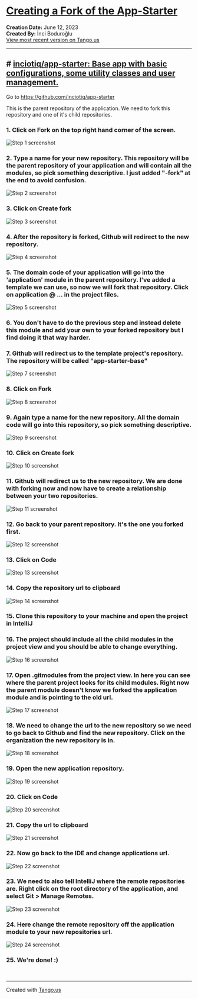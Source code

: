 # [Creating a Fork of the App-Starter](https://app.tango.us/app/workflow/78fa7336-02a0-4348-9b9e-a317b6f7144a?utm_source=markdown&utm_medium=markdown&utm_campaign=workflow%20export%20links)

__Creation Date:__ June 12, 2023  
__Created By:__ İnci Boduroğlu  
[View most recent version on Tango.us](https://app.tango.us/app/workflow/78fa7336-02a0-4348-9b9e-a317b6f7144a?utm_source=markdown&utm_medium=markdown&utm_campaign=workflow%20export%20links)



***




## # [inciotiq/app-starter: Base app with basic configurations, some utility classes and user management.](https://github.com/inciotiq/app-starter)
Go to https://github.com/inciotiq/app-starter

This is the parent repository of the application. We need to fork this repository and one of it's child repositories.


### 1. Click on Fork on the top right hand corner of the screen.
![Step 1 screenshot](https://images.tango.us/workflows/78fa7336-02a0-4348-9b9e-a317b6f7144a/steps/21433a0d-9d77-40bf-88a9-12bf8302a916/e57b27f3-9c1c-4eae-947a-1e856ccbc8ad.png?crop=focalpoint&fit=crop&fp-x=0.8074&fp-y=0.0971&fp-z=2.9657&w=1200&border=2%2CF4F2F7&border-radius=8%2C8%2C8%2C8&border-radius-inner=8%2C8%2C8%2C8&blend-align=bottom&blend-mode=normal&blend-x=0&blend-w=1200&blend64=aHR0cHM6Ly9pbWFnZXMudGFuZ28udXMvc3RhdGljL21hZGUtd2l0aC10YW5nby13YXRlcm1hcmstdjIucG5n&mark-x=474&mark-y=179&m64=aHR0cHM6Ly9pbWFnZXMudGFuZ28udXMvc3RhdGljL2JsYW5rLnBuZz9tYXNrPWNvcm5lcnMmYm9yZGVyPTYlMkNGRjc0NDImdz0yNTMmaD04NSZmaXQ9Y3JvcCZjb3JuZXItcmFkaXVzPTEw)


### 2. Type a name for your new repository. This repository will be the parent repository of your application and will contain all the modules, so pick something descriptive. I just added "-fork" at the end to avoid confusion.
![Step 2 screenshot](https://images.tango.us/workflows/78fa7336-02a0-4348-9b9e-a317b6f7144a/steps/ce45e279-7fbf-4457-b589-d217240ed16e/69136781-181e-4942-911f-35a616616890.png?crop=focalpoint&fit=crop&fp-x=0.4556&fp-y=0.3864&fp-z=2.1227&w=1200&border=2%2CF4F2F7&border-radius=8%2C8%2C8%2C8&border-radius-inner=8%2C8%2C8%2C8&blend-align=bottom&blend-mode=normal&blend-x=0&blend-w=1200&blend64=aHR0cHM6Ly9pbWFnZXMudGFuZ28udXMvc3RhdGljL21hZGUtd2l0aC10YW5nby13YXRlcm1hcmstdjIucG5n&mark-x=382&mark-y=351&m64=aHR0cHM6Ly9pbWFnZXMudGFuZ28udXMvc3RhdGljL2JsYW5rLnBuZz9tYXNrPWNvcm5lcnMmYm9yZGVyPTYlMkNGRjc0NDImdz00MzYmaD02OCZmaXQ9Y3JvcCZjb3JuZXItcmFkaXVzPTEw)


### 3. Click on Create fork
![Step 3 screenshot](https://images.tango.us/workflows/78fa7336-02a0-4348-9b9e-a317b6f7144a/steps/f5dd7dcd-e662-4bc2-ba4d-0f3b9b3a888a/165cff8a-20cc-4942-b903-8e5b6907e1c1.png?crop=focalpoint&fit=crop&fp-x=0.3007&fp-y=0.7076&fp-z=2.6766&w=1200&border=2%2CF4F2F7&border-radius=8%2C8%2C8%2C8&border-radius-inner=8%2C8%2C8%2C8&blend-align=bottom&blend-mode=normal&blend-x=0&blend-w=1200&blend64=aHR0cHM6Ly9pbWFnZXMudGFuZ28udXMvc3RhdGljL21hZGUtd2l0aC10YW5nby13YXRlcm1hcmstdjIucG5n&mark-x=482&mark-y=343&m64=aHR0cHM6Ly9pbWFnZXMudGFuZ28udXMvc3RhdGljL2JsYW5rLnBuZz9tYXNrPWNvcm5lcnMmYm9yZGVyPTYlMkNGRjc0NDImdz0yMzYmaD04NSZmaXQ9Y3JvcCZjb3JuZXItcmFkaXVzPTEw)


### 4. After the repository is forked, Github will redirect to the new repository.
![Step 4 screenshot](https://images.tango.us/workflows/78fa7336-02a0-4348-9b9e-a317b6f7144a/steps/a06c87f3-c2f2-47c7-9f98-2f1c34fd5de8/fee59c16-121d-401b-a554-a8123368a770.png?crop=focalpoint&fit=crop&fp-x=0.3491&fp-y=0.1090&fp-z=1.0404&w=1200&border=2%2CF4F2F7&border-radius=8%2C8%2C8%2C8&border-radius-inner=8%2C8%2C8%2C8&blend-align=bottom&blend-mode=normal&blend-x=0&blend-w=1200&blend64=aHR0cHM6Ly9pbWFnZXMudGFuZ28udXMvc3RhdGljL21hZGUtd2l0aC10YW5nby13YXRlcm1hcmstdjIucG5n&mark-x=23&mark-y=63&m64=aHR0cHM6Ly9pbWFnZXMudGFuZ28udXMvc3RhdGljL2JsYW5rLnBuZz9tYXNrPWNvcm5lcnMmYm9yZGVyPTYlMkNGRjc0NDImdz04MjUmaD00OSZmaXQ9Y3JvcCZjb3JuZXItcmFkaXVzPTEw)


### 5. The domain code of your application will go into the 'application' module in the parent repository. I've added a template we can use, so now we will fork that repository. Click on application @ ... in the project files.
![Step 5 screenshot](https://images.tango.us/workflows/78fa7336-02a0-4348-9b9e-a317b6f7144a/steps/8c2c419e-7d07-4646-a481-85387958966a/18beb680-3d86-407f-8c1a-93895af03738.png?crop=focalpoint&fit=crop&fp-x=0.1721&fp-y=0.4628&fp-z=2.4992&w=1200&border=2%2CF4F2F7&border-radius=8%2C8%2C8%2C8&border-radius-inner=8%2C8%2C8%2C8&blend-align=bottom&blend-mode=normal&blend-x=0&blend-w=1200&blend64=aHR0cHM6Ly9pbWFnZXMudGFuZ28udXMvc3RhdGljL21hZGUtd2l0aC10YW5nby13YXRlcm1hcmstdjIucG5n&mark-x=366&mark-y=361&m64=aHR0cHM6Ly9pbWFnZXMudGFuZ28udXMvc3RhdGljL2JsYW5rLnBuZz9tYXNrPWNvcm5lcnMmYm9yZGVyPTYlMkNGRjc0NDImdz0zMDAmaD00OCZmaXQ9Y3JvcCZjb3JuZXItcmFkaXVzPTEw)


### 6. You don't have to do the previous step and instead delete this module and add your own to your forked repository but I find doing it that way harder.


### 7. Github will redirect us to the template project's repository. The repository will be called "app-starter-base"
![Step 7 screenshot](https://images.tango.us/workflows/78fa7336-02a0-4348-9b9e-a317b6f7144a/steps/07ab2447-64c2-4308-8c60-1e37bad3e7f0/b7a3c362-ebad-4ecc-9d37-4dffe973b976.png?crop=focalpoint&fit=crop&fp-x=0.3156&fp-y=0.0981&fp-z=1.1184&w=1200&border=2%2CF4F2F7&border-radius=8%2C8%2C8%2C8&border-radius-inner=8%2C8%2C8%2C8&blend-align=bottom&blend-mode=normal&blend-x=0&blend-w=1200&blend64=aHR0cHM6Ly9pbWFnZXMudGFuZ28udXMvc3RhdGljL21hZGUtd2l0aC10YW5nby13YXRlcm1hcmstdjIucG5n&mark-x=25&mark-y=68&m64=aHR0cHM6Ly9pbWFnZXMudGFuZ28udXMvc3RhdGljL2JsYW5rLnBuZz9tYXNrPWNvcm5lcnMmYm9yZGVyPTYlMkNGRjc0NDImdz03OTcmaD0zNCZmaXQ9Y3JvcCZjb3JuZXItcmFkaXVzPTEw)


### 8. Click on Fork
![Step 8 screenshot](https://images.tango.us/workflows/78fa7336-02a0-4348-9b9e-a317b6f7144a/steps/006c1c48-d724-4fc3-ac29-cad04acd32bd/42062f33-0e53-4f60-8373-89e69ee5893b.png?crop=focalpoint&fit=crop&fp-x=0.8074&fp-y=0.0971&fp-z=2.9657&w=1200&border=2%2CF4F2F7&border-radius=8%2C8%2C8%2C8&border-radius-inner=8%2C8%2C8%2C8&blend-align=bottom&blend-mode=normal&blend-x=0&blend-w=1200&blend64=aHR0cHM6Ly9pbWFnZXMudGFuZ28udXMvc3RhdGljL21hZGUtd2l0aC10YW5nby13YXRlcm1hcmstdjIucG5n&mark-x=474&mark-y=179&m64=aHR0cHM6Ly9pbWFnZXMudGFuZ28udXMvc3RhdGljL2JsYW5rLnBuZz9tYXNrPWNvcm5lcnMmYm9yZGVyPTYlMkNGRjc0NDImdz0yNTMmaD04NSZmaXQ9Y3JvcCZjb3JuZXItcmFkaXVzPTEw)


### 9. Again type a name for the new repository. All the domain code will go into this repository, so pick something descriptive.
![Step 9 screenshot](https://images.tango.us/workflows/78fa7336-02a0-4348-9b9e-a317b6f7144a/steps/06017238-b2a7-4f83-9b1c-aac3be52a9f9/4d543d74-8a78-403c-9ff1-8adec8800e94.png?crop=focalpoint&fit=crop&fp-x=0.4556&fp-y=0.3864&fp-z=2.1227&w=1200&border=2%2CF4F2F7&border-radius=8%2C8%2C8%2C8&border-radius-inner=8%2C8%2C8%2C8&blend-align=bottom&blend-mode=normal&blend-x=0&blend-w=1200&blend64=aHR0cHM6Ly9pbWFnZXMudGFuZ28udXMvc3RhdGljL21hZGUtd2l0aC10YW5nby13YXRlcm1hcmstdjIucG5n&mark-x=382&mark-y=351&m64=aHR0cHM6Ly9pbWFnZXMudGFuZ28udXMvc3RhdGljL2JsYW5rLnBuZz9tYXNrPWNvcm5lcnMmYm9yZGVyPTYlMkNGRjc0NDImdz00MzYmaD02OCZmaXQ9Y3JvcCZjb3JuZXItcmFkaXVzPTEw)


### 10. Click on Create fork
![Step 10 screenshot](https://images.tango.us/workflows/78fa7336-02a0-4348-9b9e-a317b6f7144a/steps/be4d237a-3af7-416a-b1c0-584e91ae5bb4/6ab4e542-5126-4905-806f-e106214ef7b5.png?crop=focalpoint&fit=crop&fp-x=0.3007&fp-y=0.7076&fp-z=2.6766&w=1200&border=2%2CF4F2F7&border-radius=8%2C8%2C8%2C8&border-radius-inner=8%2C8%2C8%2C8&blend-align=bottom&blend-mode=normal&blend-x=0&blend-w=1200&blend64=aHR0cHM6Ly9pbWFnZXMudGFuZ28udXMvc3RhdGljL21hZGUtd2l0aC10YW5nby13YXRlcm1hcmstdjIucG5n&mark-x=482&mark-y=343&m64=aHR0cHM6Ly9pbWFnZXMudGFuZ28udXMvc3RhdGljL2JsYW5rLnBuZz9tYXNrPWNvcm5lcnMmYm9yZGVyPTYlMkNGRjc0NDImdz0yMzYmaD04NSZmaXQ9Y3JvcCZjb3JuZXItcmFkaXVzPTEw)


### 11. Github will redirect us to the new repository. We are done with forking now and now have to create a relationship between your two repositories.
![Step 11 screenshot](https://images.tango.us/workflows/78fa7336-02a0-4348-9b9e-a317b6f7144a/steps/0934ed2e-8a9d-455d-974d-29ecada772e7/22f30695-4d1b-44fe-9018-d8f8e2e0a415.png?crop=focalpoint&fit=crop&fp-x=0.3491&fp-y=0.0981&fp-z=1.0404&w=1200&border=2%2CF4F2F7&border-radius=8%2C8%2C8%2C8&border-radius-inner=8%2C8%2C8%2C8&blend-align=bottom&blend-mode=normal&blend-x=0&blend-w=1200&blend64=aHR0cHM6Ly9pbWFnZXMudGFuZ28udXMvc3RhdGljL21hZGUtd2l0aC10YW5nby13YXRlcm1hcmstdjIucG5n&mark-x=23&mark-y=63&m64=aHR0cHM6Ly9pbWFnZXMudGFuZ28udXMvc3RhdGljL2JsYW5rLnBuZz9tYXNrPWNvcm5lcnMmYm9yZGVyPTYlMkNGRjc0NDImdz04MjUmaD0zMSZmaXQ9Y3JvcCZjb3JuZXItcmFkaXVzPTEw)


### 12. Go back to your parent repository. It's the one you forked first.
![Step 12 screenshot](https://images.tango.us/workflows/78fa7336-02a0-4348-9b9e-a317b6f7144a/steps/ba9a43fc-df74-48ba-b6ce-3a232b100377/93dd6fe3-98a2-4c6b-b4b3-9d6b9cb3a211.png?crop=focalpoint&fit=crop&fp-x=0.3491&fp-y=0.0981&fp-z=1.0404&w=1200&border=2%2CF4F2F7&border-radius=8%2C8%2C8%2C8&border-radius-inner=8%2C8%2C8%2C8&blend-align=bottom&blend-mode=normal&blend-x=0&blend-w=1200&blend64=aHR0cHM6Ly9pbWFnZXMudGFuZ28udXMvc3RhdGljL21hZGUtd2l0aC10YW5nby13YXRlcm1hcmstdjIucG5n&mark-x=23&mark-y=63&m64=aHR0cHM6Ly9pbWFnZXMudGFuZ28udXMvc3RhdGljL2JsYW5rLnBuZz9tYXNrPWNvcm5lcnMmYm9yZGVyPTYlMkNGRjc0NDImdz04MjUmaD0zMSZmaXQ9Y3JvcCZjb3JuZXItcmFkaXVzPTEw)


### 13. Click on Code
![Step 13 screenshot](https://images.tango.us/workflows/78fa7336-02a0-4348-9b9e-a317b6f7144a/steps/b14ed3aa-d8d6-406d-be16-95640bd4e23f/f432fe1d-4755-4562-a086-70fd2652f7f0.png?crop=focalpoint&fit=crop&fp-x=0.6529&fp-y=0.2428&fp-z=2.6957&w=1200&border=2%2CF4F2F7&border-radius=8%2C8%2C8%2C8&border-radius-inner=8%2C8%2C8%2C8&blend-align=bottom&blend-mode=normal&blend-x=0&blend-w=1200&blend64=aHR0cHM6Ly9pbWFnZXMudGFuZ28udXMvc3RhdGljL21hZGUtd2l0aC10YW5nby13YXRlcm1hcmstdjIucG5n&mark-x=485&mark-y=342&m64=aHR0cHM6Ly9pbWFnZXMudGFuZ28udXMvc3RhdGljL2JsYW5rLnBuZz9tYXNrPWNvcm5lcnMmYm9yZGVyPTYlMkNGRjc0NDImdz0yMzAmaD04NiZmaXQ9Y3JvcCZjb3JuZXItcmFkaXVzPTEw)


### 14. Copy the repository url to clipboard
![Step 14 screenshot](https://images.tango.us/workflows/78fa7336-02a0-4348-9b9e-a317b6f7144a/steps/81c2822f-49df-48d7-a374-7c2aa6ec064c/aacf3cff-9863-4c15-bdba-ce62b6d91ee1.png?crop=focalpoint&fit=crop&fp-x=0.6598&fp-y=0.4287&fp-z=2.9657&w=1200&border=2%2CF4F2F7&border-radius=8%2C8%2C8%2C8&border-radius-inner=8%2C8%2C8%2C8&blend-align=bottom&blend-mode=normal&blend-x=0&blend-w=1200&blend64=aHR0cHM6Ly9pbWFnZXMudGFuZ28udXMvc3RhdGljL21hZGUtd2l0aC10YW5nby13YXRlcm1hcmstdjIucG5n&mark-x=536&mark-y=343&m64=aHR0cHM6Ly9pbWFnZXMudGFuZ28udXMvc3RhdGljL2JsYW5rLnBuZz9tYXNrPWNvcm5lcnMmYm9yZGVyPTYlMkNGRjc0NDImdz0xMjcmaD04NSZmaXQ9Y3JvcCZjb3JuZXItcmFkaXVzPTEw)


### 15. Clone this repository to your machine and open the project in IntelliJ


### 16. The project should include all the child modules in the project view and you should be able to change everything.
![Step 16 screenshot](https://images.tango.us/workflows/78fa7336-02a0-4348-9b9e-a317b6f7144a/steps/35eacb1c-6f2f-4a75-8418-aafeb8a898be/9c2b24d0-0230-4b2b-8509-12562197999e.png?crop=focalpoint&fit=crop&fp-x=0.5000&fp-y=0.5000&w=1200&border=2%2CF4F2F7&border-radius=8%2C8%2C8%2C8&border-radius-inner=8%2C8%2C8%2C8&blend-align=bottom&blend-mode=normal&blend-x=0&blend-w=1200&blend64=aHR0cHM6Ly9pbWFnZXMudGFuZ28udXMvc3RhdGljL21hZGUtd2l0aC10YW5nby13YXRlcm1hcmstdjIucG5n)


### 17. Open .gitmodules from the project view. In here you can see where the parent project looks for its child modules. Right now the parent module doesn't know we forked the application module and is pointing to the old url.
![Step 17 screenshot](https://images.tango.us/workflows/78fa7336-02a0-4348-9b9e-a317b6f7144a/steps/7e4dcb48-0592-47b1-9a4d-e8dbe1a60097/89f81556-8ece-487b-9b03-4d1b32a01591.png?crop=focalpoint&fit=crop&fp-x=0.5000&fp-y=0.5000&w=1200&border=2%2CF4F2F7&border-radius=8%2C8%2C8%2C8&border-radius-inner=8%2C8%2C8%2C8&blend-align=bottom&blend-mode=normal&blend-x=0&blend-w=1200&blend64=aHR0cHM6Ly9pbWFnZXMudGFuZ28udXMvc3RhdGljL21hZGUtd2l0aC10YW5nby13YXRlcm1hcmstdjIucG5n)


### 18. We need to change the url to the new repository so we need to go back to Github and find the new repository. Click on the organization the new repository is in.
![Step 18 screenshot](https://images.tango.us/workflows/78fa7336-02a0-4348-9b9e-a317b6f7144a/steps/3b93cbc3-a566-42ed-9a0a-08d8765b68ab/2d3c0f6d-05dd-4988-8d19-9e7af8f4e94a.png?crop=focalpoint&fit=crop&fp-x=0.0673&fp-y=0.0981&fp-z=2.7349&w=1200&border=2%2CF4F2F7&border-radius=8%2C8%2C8%2C8&border-radius-inner=8%2C8%2C8%2C8&blend-align=bottom&blend-mode=normal&blend-x=0&blend-w=1200&blend64=aHR0cHM6Ly9pbWFnZXMudGFuZ28udXMvc3RhdGljL21hZGUtd2l0aC10YW5nby13YXRlcm1hcmstdjIucG5n&mark-x=113&mark-y=174&m64=aHR0cHM6Ly9pbWFnZXMudGFuZ28udXMvc3RhdGljL2JsYW5rLnBuZz9tYXNrPWNvcm5lcnMmYm9yZGVyPTYlMkNGRjc0NDImdz0yMTUmaD02NSZmaXQ9Y3JvcCZjb3JuZXItcmFkaXVzPTEw)


### 19. Open the new application repository.
![Step 19 screenshot](https://images.tango.us/workflows/78fa7336-02a0-4348-9b9e-a317b6f7144a/steps/1ef8d6bf-3ea0-4d41-8a9d-d69ccc957694/f3ed5de1-3f7a-4129-acdb-bc12529a0050.png?crop=focalpoint&fit=crop&fp-x=0.1462&fp-y=0.3264&fp-z=2.4268&w=1200&border=2%2CF4F2F7&border-radius=8%2C8%2C8%2C8&border-radius-inner=8%2C8%2C8%2C8&blend-align=bottom&blend-mode=normal&blend-x=0&blend-w=1200&blend64=aHR0cHM6Ly9pbWFnZXMudGFuZ28udXMvc3RhdGljL21hZGUtd2l0aC10YW5nby13YXRlcm1hcmstdjIucG5n&mark-x=263&mark-y=354&m64=aHR0cHM6Ly9pbWFnZXMudGFuZ28udXMvc3RhdGljL2JsYW5rLnBuZz9tYXNrPWNvcm5lcnMmYm9yZGVyPTYlMkNGRjc0NDImdz0zMjYmaD02MiZmaXQ9Y3JvcCZjb3JuZXItcmFkaXVzPTEw)


### 20. Click on Code
![Step 20 screenshot](https://images.tango.us/workflows/78fa7336-02a0-4348-9b9e-a317b6f7144a/steps/9c649192-ef1c-4752-9a47-b11071d705fb/b2220164-b269-420a-bb09-d3255fd11000.png?crop=focalpoint&fit=crop&fp-x=0.6529&fp-y=0.2428&fp-z=2.6957&w=1200&border=2%2CF4F2F7&border-radius=8%2C8%2C8%2C8&border-radius-inner=8%2C8%2C8%2C8&blend-align=bottom&blend-mode=normal&blend-x=0&blend-w=1200&blend64=aHR0cHM6Ly9pbWFnZXMudGFuZ28udXMvc3RhdGljL21hZGUtd2l0aC10YW5nby13YXRlcm1hcmstdjIucG5n&mark-x=485&mark-y=342&m64=aHR0cHM6Ly9pbWFnZXMudGFuZ28udXMvc3RhdGljL2JsYW5rLnBuZz9tYXNrPWNvcm5lcnMmYm9yZGVyPTYlMkNGRjc0NDImdz0yMzAmaD04NiZmaXQ9Y3JvcCZjb3JuZXItcmFkaXVzPTEw)


### 21. Copy the url to clipboard
![Step 21 screenshot](https://images.tango.us/workflows/78fa7336-02a0-4348-9b9e-a317b6f7144a/steps/2509043f-4a55-4e6b-9f9a-65176d584811/815100d0-25d7-40b2-8c58-2b6089ea4adf.png?crop=focalpoint&fit=crop&fp-x=0.6598&fp-y=0.4287&fp-z=2.9657&w=1200&border=2%2CF4F2F7&border-radius=8%2C8%2C8%2C8&border-radius-inner=8%2C8%2C8%2C8&blend-align=bottom&blend-mode=normal&blend-x=0&blend-w=1200&blend64=aHR0cHM6Ly9pbWFnZXMudGFuZ28udXMvc3RhdGljL21hZGUtd2l0aC10YW5nby13YXRlcm1hcmstdjIucG5n&mark-x=536&mark-y=343&m64=aHR0cHM6Ly9pbWFnZXMudGFuZ28udXMvc3RhdGljL2JsYW5rLnBuZz9tYXNrPWNvcm5lcnMmYm9yZGVyPTYlMkNGRjc0NDImdz0xMjcmaD04NSZmaXQ9Y3JvcCZjb3JuZXItcmFkaXVzPTEw)


### 22. Now go back to the IDE and change applications url.
![Step 22 screenshot](https://images.tango.us/workflows/78fa7336-02a0-4348-9b9e-a317b6f7144a/steps/2c67c77e-f007-485f-a9b5-9d0b2504de5d/7434a619-f849-4bb1-8736-ee9e3950ccf0.png?crop=focalpoint&fit=crop&fp-x=0.5000&fp-y=0.5000&w=1200&border=2%2CF4F2F7&border-radius=8%2C8%2C8%2C8&border-radius-inner=8%2C8%2C8%2C8&blend-align=bottom&blend-mode=normal&blend-x=0&blend-w=1200&blend64=aHR0cHM6Ly9pbWFnZXMudGFuZ28udXMvc3RhdGljL21hZGUtd2l0aC10YW5nby13YXRlcm1hcmstdjIucG5n)


### 23. We need to also tell IntelliJ where the remote repositories are. Right click on the root directory of the application, and select Git > Manage Remotes.
![Step 23 screenshot](https://images.tango.us/workflows/78fa7336-02a0-4348-9b9e-a317b6f7144a/steps/53a8ca54-7174-4f2e-bf6b-241b7fe5a5d8/d49deddc-cc29-4a4d-a800-e9d68371b8a7.png?crop=focalpoint&fit=crop&fp-x=0.5000&fp-y=0.5000&w=1200&border=2%2CF4F2F7&border-radius=8%2C8%2C8%2C8&border-radius-inner=8%2C8%2C8%2C8&blend-align=bottom&blend-mode=normal&blend-x=0&blend-w=1200&blend64=aHR0cHM6Ly9pbWFnZXMudGFuZ28udXMvc3RhdGljL21hZGUtd2l0aC10YW5nby13YXRlcm1hcmstdjIucG5n)


### 24. Here change the remote repository off the application module to your new repositories url.
![Step 24 screenshot](https://images.tango.us/workflows/78fa7336-02a0-4348-9b9e-a317b6f7144a/steps/cec86a2a-2091-4153-a873-f32e009d6565/84afa2a4-9d2f-47a3-b449-f7b19f6c7ba5.png?crop=focalpoint&fit=crop&fp-x=0.5000&fp-y=0.5000&w=1200&border=2%2CF4F2F7&border-radius=8%2C8%2C8%2C8&border-radius-inner=8%2C8%2C8%2C8&blend-align=bottom&blend-mode=normal&blend-x=0&blend-w=1200&blend64=aHR0cHM6Ly9pbWFnZXMudGFuZ28udXMvc3RhdGljL21hZGUtd2l0aC10YW5nby13YXRlcm1hcmstdjIucG5n)


### 25. We're done! :)

<br/>

***
Created with [Tango.us](https://tango.us?utm_source=markdown&utm_medium=markdown&utm_campaign=workflow%20export%20links)